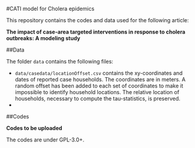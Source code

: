 #CATI model for Cholera epidemics

This repository contains the codes and data used for the following article:
 
__The impact of case-area targeted interventions in response to cholera outbreaks: A modeling study__

##Data

The folder `data` contains the following files:

- `data/casedata/locationOffset.csv` contains the xy-coordinates and dates of reported case households. The coordinates are in meters. A random offset has been added to each set of coordinates to make it impossible to identify household locations. The relative location of households, necessary to compute the tau-statistics, is preserved.
- 

##Codes

__Codes to be uploaded__

The codes are under GPL-3.0+. 


